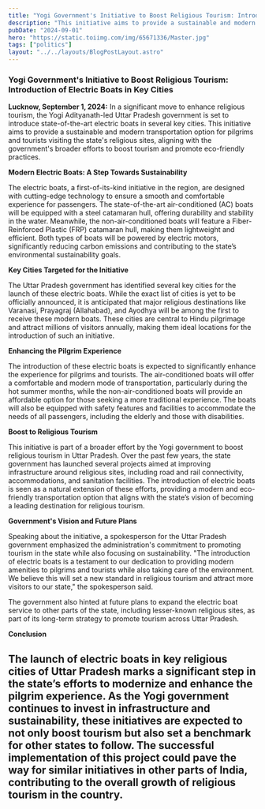 ```yaml
---
title: "Yogi Government's Initiative to Boost Religious Tourism: Introduction of Electric Boats in Key Cities"
description: "This initiative aims to provide a sustainable and modern transportation option for pilgrims and tourists visiting the state's religious sites, aligning with the government's broader efforts to boost tourism and promote eco-friendly practices."
pubDate: "2024-09-01"
hero: "https://static.toiimg.com/img/65671336/Master.jpg"
tags: ["politics"]
layout: "../../layouts/BlogPostLayout.astro"
---
```

### Yogi Government's Initiative to Boost Religious Tourism: Introduction of Electric Boats in Key Cities

**Lucknow, September 1, 2024:** In a significant move to enhance religious tourism, the Yogi Adityanath-led Uttar Pradesh government is set to introduce state-of-the-art electric boats in several key cities. This initiative aims to provide a sustainable and modern transportation option for pilgrims and tourists visiting the state's religious sites, aligning with the government's broader efforts to boost tourism and promote eco-friendly practices.

**Modern Electric Boats: A Step Towards Sustainability**

The electric boats, a first-of-its-kind initiative in the region, are designed with cutting-edge technology to ensure a smooth and comfortable experience for passengers. The state-of-the-art air-conditioned (AC) boats will be equipped with a steel catamaran hull, offering durability and stability in the water. Meanwhile, the non-air-conditioned boats will feature a Fiber-Reinforced Plastic (FRP) catamaran hull, making them lightweight and efficient. Both types of boats will be powered by electric motors, significantly reducing carbon emissions and contributing to the state’s environmental sustainability goals.

**Key Cities Targeted for the Initiative**

The Uttar Pradesh government has identified several key cities for the launch of these electric boats. While the exact list of cities is yet to be officially announced, it is anticipated that major religious destinations like Varanasi, Prayagraj (Allahabad), and Ayodhya will be among the first to receive these modern boats. These cities are central to Hindu pilgrimage and attract millions of visitors annually, making them ideal locations for the introduction of such an initiative.

**Enhancing the Pilgrim Experience**

The introduction of these electric boats is expected to significantly enhance the experience for pilgrims and tourists. The air-conditioned boats will offer a comfortable and modern mode of transportation, particularly during the hot summer months, while the non-air-conditioned boats will provide an affordable option for those seeking a more traditional experience. The boats will also be equipped with safety features and facilities to accommodate the needs of all passengers, including the elderly and those with disabilities.

**Boost to Religious Tourism**

This initiative is part of a broader effort by the Yogi government to boost religious tourism in Uttar Pradesh. Over the past few years, the state government has launched several projects aimed at improving infrastructure around religious sites, including road and rail connectivity, accommodations, and sanitation facilities. The introduction of electric boats is seen as a natural extension of these efforts, providing a modern and eco-friendly transportation option that aligns with the state’s vision of becoming a leading destination for religious tourism.

**Government's Vision and Future Plans**

Speaking about the initiative, a spokesperson for the Uttar Pradesh government emphasized the administration's commitment to promoting tourism in the state while also focusing on sustainability. "The introduction of electric boats is a testament to our dedication to providing modern amenities to pilgrims and tourists while also taking care of the environment. We believe this will set a new standard in religious tourism and attract more visitors to our state," the spokesperson said.

The government also hinted at future plans to expand the electric boat service to other parts of the state, including lesser-known religious sites, as part of its long-term strategy to promote tourism across Uttar Pradesh.

**Conclusion**

The launch of electric boats in key religious cities of Uttar Pradesh marks a significant step in the state’s efforts to modernize and enhance the pilgrim experience. As the Yogi government continues to invest in infrastructure and sustainability, these initiatives are expected to not only boost tourism but also set a benchmark for other states to follow. The successful implementation of this project could pave the way for similar initiatives in other parts of India, contributing to the overall growth of religious tourism in the country.
---